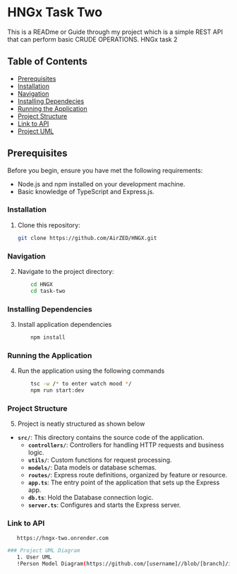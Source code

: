 # HNGx Task Two

This is a READme or Guide through my project which is a simple REST API that can perform basic CRUDE OPERATIONS. HNGx task 2

## Table of Contents

- [Prerequisites](#prerequisites)
- [Installation](#installation)
- [Navigation](#navigation)
- [Installing Dependecies](#installing-dependencies)
- [Running the Application](#running-the-application)
- [Project Structure](#project-structure)
- [Link to API](#link-to-api)
- [Project UML]()


## Prerequisites

Before you begin, ensure you have met the following requirements:

- Node.js and npm installed on your development machine.
- Basic knowledge of TypeScript and Express.js.

### Installation

1. Clone this repository:
   ```bash
   git clone https://github.com/AirZED/HNGX.git
### Navigation
2. Navigate to the project directory:
    ```bash
        cd HNGX
        cd task-two
### Installing Dependencies
3. Install application dependencies
    ```bash 
        npm install
### Running the Application
4. Run the application using the following commands
    ```bash
        tsc -w /* to enter watch mood */
        npm run start:dev 

### Project Structure
5. Project is neatly structured as shown below
- **`src/`**: This directory contains the source code of the application.
  - **`controllers/`**: Controllers for handling HTTP requests and business logic.
  - **`utils/`**: Custom functions for request processing.
  - **`models/`**: Data models or database schemas.
  - **`routes/`**: Express route definitions, organized by feature or resource.
  - **`app.ts`**: The entry point of the application that sets up the Express app.
  - **`db.ts`**: Hold the Database connection logic.
  - **`server.ts`**: Configures and starts the Express server.

### Link to API
 ```bash
    https://hngx-two.onrender.com

### Project UML Diagram
    1. User UML
    !Person Model Diagram(https://github.com/[username]//blob/[branch]/image.jpg?raw=true)
